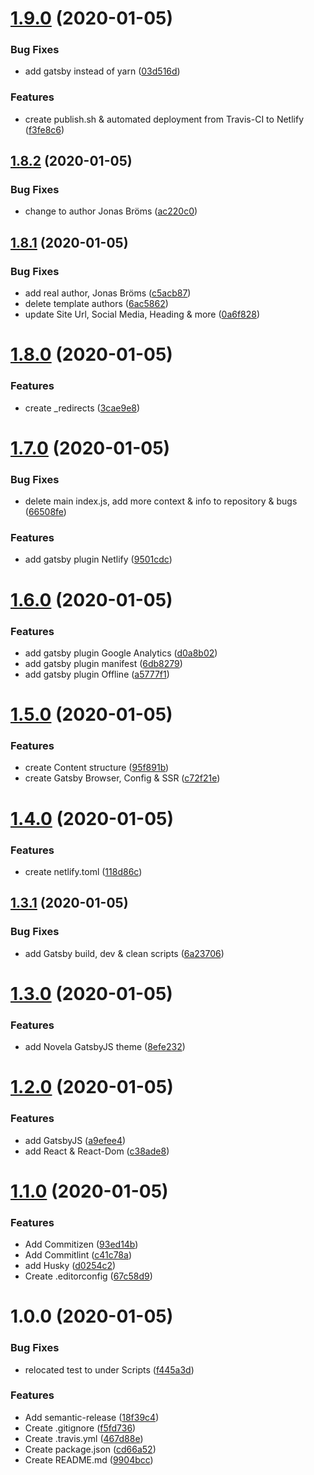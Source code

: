 # [1.9.0](https://github.com/bromso/jonasbroms-www/compare/v1.8.2...v1.9.0) (2020-01-05)


### Bug Fixes

* add gatsby instead of yarn ([03d516d](https://github.com/bromso/jonasbroms-www/commit/03d516d75d858241a42343cb2f1b8310d91a70ee))


### Features

* create publish.sh & automated deployment from Travis-CI to Netlify ([f3fe8c6](https://github.com/bromso/jonasbroms-www/commit/f3fe8c613c9c97aad144d6c0945b16e7fa48d7b6))

## [1.8.2](https://github.com/bromso/jonasbroms-www/compare/v1.8.1...v1.8.2) (2020-01-05)


### Bug Fixes

* change to author Jonas Bröms ([ac220c0](https://github.com/bromso/jonasbroms-www/commit/ac220c0d201a58779f9f2e54152f0c58106cdc3e))

## [1.8.1](https://github.com/bromso/jonasbroms-www/compare/v1.8.0...v1.8.1) (2020-01-05)


### Bug Fixes

* add real author, Jonas Bröms ([c5acb87](https://github.com/bromso/jonasbroms-www/commit/c5acb878405e65280be7225da89f601fcc3a3a89))
* delete template authors ([6ac5862](https://github.com/bromso/jonasbroms-www/commit/6ac58629e7076281ae9f641754b637cec99f24a5))
* update Site Url, Social Media, Heading & more ([0a6f828](https://github.com/bromso/jonasbroms-www/commit/0a6f8286221f674f9610215ad30c52ed16b70e87))

# [1.8.0](https://github.com/bromso/jonasbroms-www/compare/v1.7.0...v1.8.0) (2020-01-05)


### Features

* create _redirects ([3cae9e8](https://github.com/bromso/jonasbroms-www/commit/3cae9e84f5140240ef71271f0ccc0a6bf0352c3e))

# [1.7.0](https://github.com/bromso/jonasbroms-www/compare/v1.6.0...v1.7.0) (2020-01-05)


### Bug Fixes

* delete main index.js, add more context & info to repository & bugs ([66508fe](https://github.com/bromso/jonasbroms-www/commit/66508fe320b33fc665178305324f4f9f3b8e33da))


### Features

* add gatsby plugin Netlify ([9501cdc](https://github.com/bromso/jonasbroms-www/commit/9501cdc8a74b75acda763f7eb960ab8a6778bd0d))

# [1.6.0](https://github.com/bromso/jonasbroms-www/compare/v1.5.0...v1.6.0) (2020-01-05)


### Features

* add gatsby plugin Google Analytics ([d0a8b02](https://github.com/bromso/jonasbroms-www/commit/d0a8b025a26ff4b617478677ffe38a38ce3469f4))
* add gatsby plugin manifest ([6db8279](https://github.com/bromso/jonasbroms-www/commit/6db8279679a1b8c8eae1d5cf99c2ebc153b8cf33))
* add gatsby plugin Offline ([a5777f1](https://github.com/bromso/jonasbroms-www/commit/a5777f153dacc10c5b0f9729cac1cd5062b80498))

# [1.5.0](https://github.com/bromso/jonasbroms-www/compare/v1.4.0...v1.5.0) (2020-01-05)


### Features

* create Content structure ([95f891b](https://github.com/bromso/jonasbroms-www/commit/95f891bb5b80cdc35594930da450057196613625))
* create Gatsby Browser, Config & SSR ([c72f21e](https://github.com/bromso/jonasbroms-www/commit/c72f21ee037b2ae025ea1d4fea3a704647e0a2d6))

# [1.4.0](https://github.com/bromso/jonasbroms-www/compare/v1.3.1...v1.4.0) (2020-01-05)


### Features

* create netlify.toml ([118d86c](https://github.com/bromso/jonasbroms-www/commit/118d86c0ef1d0f34c28567a75d27cb107e85c5f2))

## [1.3.1](https://github.com/bromso/jonasbroms-www/compare/v1.3.0...v1.3.1) (2020-01-05)


### Bug Fixes

* add Gatsby build, dev & clean scripts ([6a23706](https://github.com/bromso/jonasbroms-www/commit/6a23706fc557e0f851541da72c98a0ece117248b))

# [1.3.0](https://github.com/bromso/jonasbroms-www/compare/v1.2.0...v1.3.0) (2020-01-05)


### Features

* add Novela GatsbyJS theme ([8efe232](https://github.com/bromso/jonasbroms-www/commit/8efe23250c80f4125e8b0bc3f80300fbc915c0b6))

# [1.2.0](https://github.com/bromso/jonasbroms-www/compare/v1.1.0...v1.2.0) (2020-01-05)


### Features

* add GatsbyJS ([a9efee4](https://github.com/bromso/jonasbroms-www/commit/a9efee4a7a97149a34669df8eb6888d3e271f3bd))
* add React & React-Dom ([c38ade8](https://github.com/bromso/jonasbroms-www/commit/c38ade8014f7beb88449592ca3d50a830ca59a33))

# [1.1.0](https://github.com/bromso/jonasbroms-www/compare/v1.0.0...v1.1.0) (2020-01-05)


### Features

* Add Commitizen ([93ed14b](https://github.com/bromso/jonasbroms-www/commit/93ed14bf16e322b54ff6636745077e04f6b55c5b))
* Add Commitlint ([c41c78a](https://github.com/bromso/jonasbroms-www/commit/c41c78a1e83cd067257d478f76c4cadb5ba6bb4f))
* add Husky ([d0254c2](https://github.com/bromso/jonasbroms-www/commit/d0254c22e64ab254a03619f494d33ccfbdf905f3))
* Create .editorconfig ([67c58d9](https://github.com/bromso/jonasbroms-www/commit/67c58d92911986dfb9f6f6d3a3ed525b85cfb08c))

# 1.0.0 (2020-01-05)


### Bug Fixes

* relocated test to under Scripts ([f445a3d](https://github.com/bromso/jonasbroms-www/commit/f445a3d819ee8da0ac4557a341b44ed31f21df57))


### Features

* Add semantic-release ([18f39c4](https://github.com/bromso/jonasbroms-www/commit/18f39c494514dafc1cd734a0da3909cf8457ca4c))
* Create .gitignore ([f5fd736](https://github.com/bromso/jonasbroms-www/commit/f5fd73621a931901926925553849cc074259f5a3))
* Create .travis.yml ([467d88e](https://github.com/bromso/jonasbroms-www/commit/467d88e3e1e59891cb68e03dd630a919814643e5))
* Create package.json ([cd66a52](https://github.com/bromso/jonasbroms-www/commit/cd66a528f5d30846b797637955bb8b26f81d5ce8))
* Create README.md ([9904bcc](https://github.com/bromso/jonasbroms-www/commit/9904bcc7b53eab235675c5833f30d871f0bb8b91))
